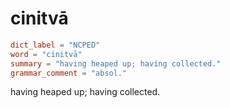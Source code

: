 # cinitvā

``` toml
dict_label = "NCPED"
word = "cinitvā"
summary = "having heaped up; having collected."
grammar_comment = "absol."
```

having heaped up; having collected.

